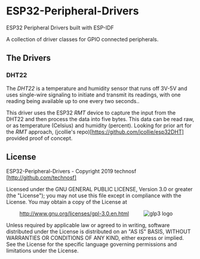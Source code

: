 # ESP32-Peripheral-Drivers
ESP32 Peripheral Drivers built with ESP-IDF

A collection of driver classes for GPIO connected peripherals.

## The Drivers

### DHT22

The _DHT22_ is a temperature and humidity sensor that runs off 3V-5V and uses single-wire signaling to initiate and transmit its readings, with one reading being available up to one every two seconds..

This driver uses the ESP32 _RMT_ device to capture the input from the DHT22 and then process the data into five bytes. This data can be read raw, or as temperature (Celsius) and humidity (percent). Looking for prior art for the _RMT_ approach, (jcollie's repo)[https://github.com/jcollie/esp32DHT] provided proof of concept.


## License

ESP32-Peripheral-Drivers - Copyright 2019  technosf  [http://github.com/technosf]

Licensed under the GNU GENERAL PUBLIC LICENSE, Version 3.0 or greater (the "License");
you may not use this file except in compliance with the License.
You may obtain a copy of the License at

&nbsp;&nbsp;&nbsp;&nbsp;&nbsp;&nbsp;&nbsp;&nbsp;
http://www.gnu.org/licenses/gpl-3.0.en.html
&nbsp;&nbsp;&nbsp;&nbsp;&nbsp;&nbsp;&nbsp;&nbsp;
![glp3 logo](http://www.gnu.org/graphics/gplv3-88x31.png)

Unless required by applicable law or agreed to in writing, software
distributed under the License is distributed on an "AS IS" BASIS,
WITHOUT WARRANTIES OR CONDITIONS OF ANY KIND, either express or implied.
See the License for the specific language governing permissions and
limitations under the License.
